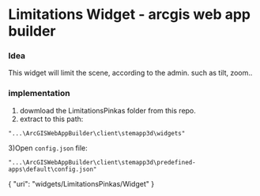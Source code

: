 # Limitations Widget - arcgis web app builder

### Idea
This widget will limit the scene, according to the admin. 
such as tilt, zoom.. 
  

### implementation

1) dowmload the LimitationsPinkas folder from this repo.
2) extract to this path: 
```
"...\ArcGISWebAppBuilder\client\stemapp3d\widgets"
```

3)Open `config.json` file:

```
"...\ArcGISWebAppBuilder\client\stemapp3d\predefined-apps\default\config.json"
```

{
      "uri": "widgets/LimitationsPinkas/Widget"
    }
